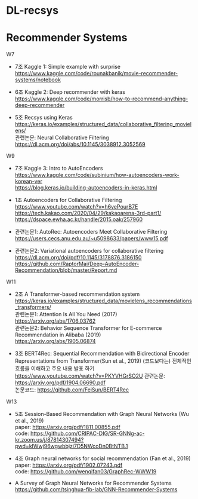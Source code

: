 # DL-recsys
# Recommender Systems  
W7   
- 7조 Kaggle 1: Simple example with surprise           
  https://www.kaggle.com/code/rounakbanik/movie-recommender-systems/notebook
  
- 6조 Kaggle 2: Deep recommender with keras           
  https://www.kaggle.com/code/morrisb/how-to-recommend-anything-deep-recommender
  
- 5조 Recsys using Keras           
  https://keras.io/examples/structured_data/collaborative_filtering_movielens/    
  관련논문: Neural Collaborative Filtering           
  https://dl.acm.org/doi/abs/10.1145/3038912.3052569  
  
W9  
- 7조 Kaggle 3: Intro to AutoEncoders           
  https://www.kaggle.com/code/subinium/how-autoencoders-work-korean-ver                                 
  https://blog.keras.io/building-autoencoders-in-keras.html

- 1조 Autoencoders for Collaborative Filtering           
  https://www.youtube.com/watch?v=h6vePourB7E           
  https://tech.kakao.com/2020/04/29/kakaoarena-3rd-part1/                                 
  https://dspace.ewha.ac.kr/handle/2015.oak/257960                      

- 관련논문1: AutoRec: Autoencoders Meet Collaborative Filtering           
  https://users.cecs.anu.edu.au/~u5098633/papers/www15.pdf
- 관련논문2: Variational autoencoders for collaborative filtering           
  https://dl.acm.org/doi/pdf/10.1145/3178876.3186150                      
  https://github.com/RaptorMai/Deep-AutoEncoder-Recommendation/blob/master/Report.md
  
W11  
- 2조 A Transformer-based recommendation system         
  https://keras.io/examples/structured_data/movielens_recommendations_transformers/                                                          
  관련논문1: Attention Is All You Need (2017)                         
  https://arxiv.org/abs/1706.03762                        
  관련논문2: Behavior Sequence Transformer for E-commerce Recommendation in Alibaba (2019)                                
  https://arxiv.org/abs/1905.06874                      
  
- 3조 BERT4Rec: Sequential Recommendation with Bidirectional Encoder Representations from Transformer(Sun et al., 2019)
  (코드보다는) 전체적인 흐름을 이해하고 주요 내용 발표 하기      
  https://www.youtube.com/watch?v=PKYVHGrSO2U
  관련논문: https://arxiv.org/pdf/1904.06690.pdf  
  논문코드: https://github.com/FeiSun/BERT4Rec         
  
W13  
- 5조 Session-Based Recommendation with Graph Neural Networks (Wu et al., 2019)        
  paper: https://arxiv.org/pdf/1811.00855.pdf      
  code: https://github.com/CRIPAC-DIG/SR-GNNg-ac-kr.zoom.us/j/87814307494?pwd=kIWwj96wgwbbjzi7D5NWcoDn0BtNTB.1            

- 4조 Graph neural networks for social recommendation (Fan et al., 2019)         
  paper: https://arxiv.org/pdf/1902.07243.pdf          
  code: https://github.com/wenqifan03/GraphRec-WWW19                      
  
- A Survey of Graph Neural Networks for Recommender Systems                             
  https://github.com/tsinghua-fib-lab/GNN-Recommender-Systems                   

